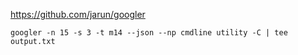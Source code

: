https://github.com/jarun/googler


```
googler -n 15 -s 3 -t m14 --json --np cmdline utility -C | tee output.txt
```
